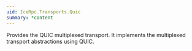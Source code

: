 ```yaml
---
uid: IceRpc.Transports.Quic
summary: *content
---
```


Provides the QUIC multiplexed transport. It implements the multiplexed transport abstractions using QUIC.
